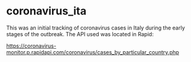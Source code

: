 # coronavirus_ita

This was an initial tracking of coronavirus cases in Italy during the early stages of the outbreak. The API used was located in Rapid:

https://coronavirus-monitor.p.rapidapi.com/coronavirus/cases_by_particular_country.php
